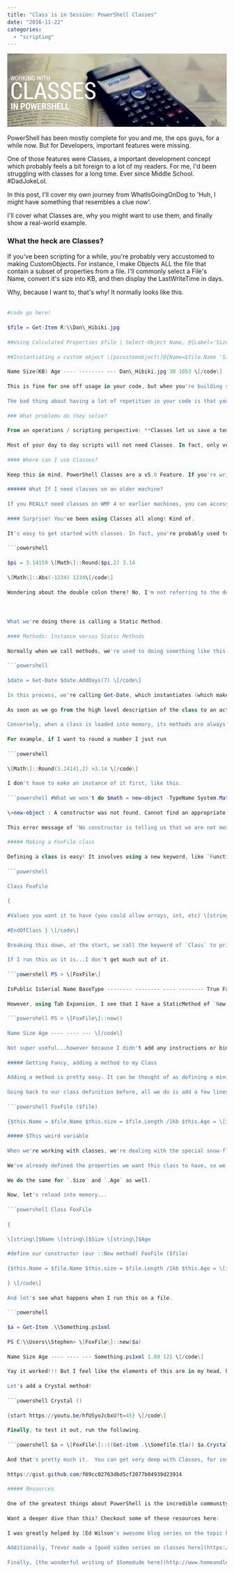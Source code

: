 ```yaml
---
title: "Class is in Session: PowerShell Classes"
date: "2016-11-22"
categories: 
  - "scripting"
---
```


![ClassesInPowerShellGraphic](images/news.png)

PowerShell has been mostly complete for you and me, the ops guys, for a while now. But for Developers, important features were missing.

One of those features were Classes, a important development concept which probably feels a bit foreign to a lot of my readers. For me, I'd been struggling with classes for a long time. Ever since Middle School. #DadJokeLol.

In this post, I'll cover my own journey from WhatIsGoingOnDog to 'Huh, I might have something that resembles a clue now'.

I'll cover what Classes are, why you might want to use them, and finally show a real-world example.

### What the heck are Classes?

If you've been scripting for a while, you're probably very accustomed to making CustomObjects. For instance, I make Objects ALL the file that contain a subset of properties from a file. I'll commonly select a File's Name, convert it's size into KB, and then display the LastWriteTime in days.

Why, because I want to, that's why! It normally looks like this.

```powershell

#code go here!

$file = Get-Item R:\\Dan\_Hibiki.jpg

##Using Calculated Properties $file | Select-Object Name, @{Label='Size(KB)';Expression={\[int\]($\_.Length / 1kb)}},\` @{Label='Age';Expression={\[int\]((get-date)-($\_.LastWriteTime)).Days}}

##Instantiating a custom object \[pscustomobject\]@{Name=$file.Name 'Size(KB)'=\[int\]($file.Length / 1kb) 'Age'=\[int\]((get-date)-($file.LastWriteTime)).Days }

Name Size(KB) Age ---- -------- --- Dan\_Hibiki.jpg 38 1053 \[/code\]

This is fine for one off usage in your code, but when you're building something bigger than a one-liner, bigger even than a function, you can end up having a lot of your code consumed with repetition.

The bad thing about having a lot of repetition in your code is that you don't just have one spot to make a change...instead, you can end up making the same change over, and over again! This makes it REALLY time-consuming when you realize that you missed a property, or need to add an extra column to your output. A minor tweak to output generates a lot of work effort in cleaning things up.

### What problems do they solve?

From an operations / scripting perspective: **Classes let us save a template for a custom object**. They have other capabilities, true, but for our needs, understanding this use case will make things much easier.

Most of your day to day scripts will not need Classes. In fact, only very complex and advanced modules _really_ make sense as a use cases for Classes. But it's a good idea to know how to use them, so you'll be prepared when the opportunity arises.

#### Where can I use Classes?

Keep this in mind, PowerShell Classes are a v5.0 Feature. If you're writing scripts that target machines running Server 2003 or Vista, you'll not be able to use Classes with this syntax we'll cover here.

###### What If I need classes on an older machine?

If you REALLY need classes on WMF 4 or earlier machines, you can access them using Add-Type. For an example, [check out the answers here on this post from StackOverflow](http://stackoverflow.com/questions/59819/how-do-i-create-a-custom-type-in-powershell-for-my-scripts-to-use).

#### Surprise! You've been using Classes all along! Kind of.

It's easy to get started with classes. In fact, you're probably used to working with them in PowerShell. For instance, if you've ever rounded a number in PowerShell, you've used the `[Math]` class, which has many helpful operations available.

```powershell

$pi = 3.14159 \[Math\]::Round($pi,2) 3.14

\[Math\]::Abs(-1234) 1234\[/code\]

Wondering about the double colon there? No, I'm not referring to the delicious chocolatey stuffed Colon candy, either.



What we're doing there is calling a Static Method.

#### Methods: Instance versus Static Methods

Normally when we call methods, we're used to doing something like this.

```powershell

$date = Get-Date $date.AddDays(7) \[/code\]

In this process, we're calling Get-Date, which instantiates (which makes an instance of) an object of the DateTime class.

As soon as we go from the high level description of the class to an actual object of that class (also called an instance), it get's its own properties and methods, which pertain to this instance of the class. For this reason, the methods we get from instantiating an instance of a class is referred to as _Instance Methods_.

Conversely, when a class is loaded into memory, its methods are always available, and they also cannot be changed without reloading the class. They're immutable, or static, and you don't need to call an instance of the class to get them. They're known as _Static Methods_.

For example, if I want to round a number I just run

```powershell

\[Math\]::Round(3.14141,2) >3.14 \[/code\]

I don't have to make an instance of it first, like this.

```powershell #What we won't do $math = new-object -TypeName System.Math

\>new-object : A constructor was not found. Cannot find an appropriate constructor for type System.Math. \[/code\]

This error message of 'No constructor is telling us that we are not meant to try an make an object out of it. We're doing it wrong!

##### Making a FoxFile class

Defining a class is easy! It involves using a new keyword, like `Function` or `Resource`. In this case, the keyword is `Class`. We then splat down some squiggles and we're done.

```powershell

Class FoxFile

{

#Values you want it to have (you could allow arrays, int, etc) \[string\]$Name \[string\]$Size \[string\]$Age

#EndOfClass } \[/code\]

Breaking this down, at the start, we call the keyword of `Class` to prime PowerShell on how to interpret the following script block. Next, I define the values I want my object to have.

If I run this as it is...I don't get much out of it.

```powershell PS > \[FoxFile\]

IsPublic IsSerial Name BaseType -------- -------- ---- -------- True False FoxFile System.Object \[/code\]

However, using Tab Expansion, I see that I have a StaticMethod of `New()` available. For free! If I run it, I get a new FoxFile object, but it doesn't have anything defined.

```powershell PS > \[FoxFile\]::new()

Name Size Age ---- ---- --- \[/code\]

Not super useful...however because I didn't add any instructions or bindings to it. Let's go a little bit deeper.

##### Getting Fancy, adding a method to my Class

Adding a method is pretty easy. It can be thought of as defining a mini-function within our Class, and it basically looks exactly like a mini-cmdlet. A cmdletlett. Com-omelete. Mmm...omelet.

Going back to our class definition before, all we do is add a few lines of space and add the following:

```powershell FoxFile ($file)

{$this.Name = $file.Name $this.size = $file.Length /1kb $this.Age = \[int\]((get-date)-($file.LastWriteTime)).Days } \[/code\]

##### $This weird variable

When we're working with classes, we're dealing with the special snow-flake vegetable, `$this`. In the above, we're defining what happens when someone calls the new method.

We've already defined the properties we want this class to have, so we're setting them here. We provide for one parameter which we'll call `$file`, and then we map the Name property to what's parsed in.

We do the same for `.Size` and `.Age` as well.

Now, let's reload into memory...

```powershell Class FoxFile

{

\[string\]$Name \[string\]$Size \[string\]$Age

#define our constructor (our ::New method) FoxFile ($file)

{$this.Name = $file.Name $this.size = $file.Length /1kb $this.Age = \[int\]((get-date)-($file.LastWriteTime)).Days }

} \[/code\]

And let's see what happens when I run this on a file.

```powershell

$a = Get-Item .\\Something.ps1xml

PS C:\\Users\\Stephen> \[FoxFile\]::new($a)

Name Size Age ---- ---- --- Something.ps1xml 1.09 121 \[/code\]

Yay it worked!!! But I feel like the elements of this are in my head, however, they're not quite crystalized yet...

Let's add a Crystal method!

```powershell Crystal ()

{start https://youtu.be/hfUSyoJcbxU?t=45} \[/code\]

Finally, to test it out, run the following.

```powershell $a = \[FoxFile\]::((Get-item .\\Somefile.tla)) $a.Crystal() \[/code\]

And that's pretty much it.  You can get very deep with Classes, for instance, I wrote an example, available here, of a VirtualMachine class you could use in Hyper-V, which is capable of creating a new VM.  In a lot of use cases, I might instead just write a module with a few PowerShell functions to handle the tasks of many methods for a class, but it's always good to know how to use the tools in your toolbag.

https://gist.github.com/f69cc02763dbd5cf2077b04939d23914

##### Resources

One of the greatest things about PowerShell is the incredible community and repository of resources available to us.

Want a deeper dive than this? Checkout some of these resources here:

I was greatly helped by [Ed Wilson's awesome blog series on the topic here](https://blogs.technet.microsoft.com/heyscriptingguy/tag/classes/).

Additionally, Trevor made a [good video series on classes here](https://channel9.msdn.com/Search?term=trevor%20sullivan%20classes#lang-en=en&ch9Search)!

Finally, [the wonderful writing of $Somedude here](http://www.homeandlearn.co.uk/NET/nets11p2.html) really helped me as well.
